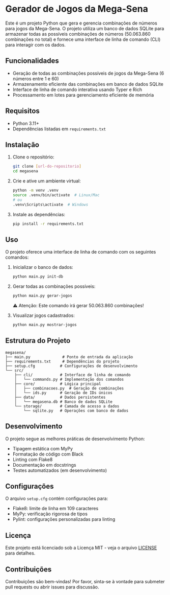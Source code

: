 # Gerador de Jogos da Mega-Sena

Este é um projeto Python que gera e gerencia combinações de números para jogos da Mega-Sena. O projeto utiliza um banco de dados SQLite para armazenar todas as possíveis combinações de números (50.063.860 combinações no total) e fornece uma interface de linha de comando (CLI) para interagir com os dados.

## Funcionalidades

- Geração de todas as combinações possíveis de jogos da Mega-Sena (6 números entre 1 e 60)
- Armazenamento eficiente das combinações em banco de dados SQLite
- Interface de linha de comando interativa usando Typer e Rich
- Processamento em lotes para gerenciamento eficiente de memória

## Requisitos

- Python 3.11+
- Dependências listadas em `requirements.txt`

## Instalação

1. Clone o repositório:
   ```bash
   git clone [url-do-repositorio]
   cd megasena
   ```

2. Crie e ative um ambiente virtual:
   ```bash
   python -m venv .venv
   source .venv/bin/activate  # Linux/Mac
   # ou
   .venv\Scripts\activate  # Windows
   ```

3. Instale as dependências:
   ```bash
   pip install -r requirements.txt
   ```

## Uso

O projeto oferece uma interface de linha de comando com os seguintes comandos:

1. Inicializar o banco de dados:
   ```bash
   python main.py init-db
   ```

2. Gerar todas as combinações possíveis:
   ```bash
   python main.py gerar-jogos
   ```
   ⚠️ Atenção: Este comando irá gerar 50.063.860 combinações!

3. Visualizar jogos cadastrados:
   ```bash
   python main.py mostrar-jogos
   ```

## Estrutura do Projeto

```
megasena/
├── main.py              # Ponto de entrada da aplicação
├── requirements.txt     # Dependências do projeto
├── setup.cfg           # Configurações de desenvolvimento
└── src/
    ├── cli/            # Interface de linha de comando
    │   └── commands.py # Implementação dos comandos
    ├── core/           # Lógica principal
    │   ├── combinacoes.py  # Geração de combinações
    │   └── ids.py      # Geração de IDs únicos
    ├── data/           # Dados persistentes
    │   └── megasena.db # Banco de dados SQLite
    └── storage/        # Camada de acesso a dados
        └── sqlite.py   # Operações com banco de dados
```

## Desenvolvimento

O projeto segue as melhores práticas de desenvolvimento Python:

- Tipagem estática com MyPy
- Formatação de código com Black
- Linting com Flake8
- Documentação em docstrings
- Testes automatizados (em desenvolvimento)

## Configurações

O arquivo `setup.cfg` contém configurações para:
- Flake8: limite de linha em 109 caracteres
- MyPy: verificação rigorosa de tipos
- Pylint: configurações personalizadas para linting

## Licença

Este projeto está licenciado sob a Licença MIT - veja o arquivo [LICENSE](LICENSE) para detalhes.


## Contribuições

Contribuições são bem-vindas! Por favor, sinta-se à vontade para submeter pull requests ou abrir issues para discussão.
